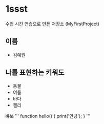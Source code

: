 # 1ssst
수업 시간 연습으로 만든 저장소 (MyFirstProject)

## 이름
- 김예원

## 나를 표현하는 키워도
- 동물
- 여름
- 바다
- 젤리

~~바보~~
'''
function hello() {
 print('안녕');
 }
 '''
